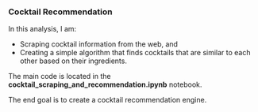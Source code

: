 ### Cocktail Recommendation

In this analysis, I am:

* Scraping cocktail information from the web, and
* Creating a simple algorithm that finds cocktails that are similar to each other based on their ingredients. 

The main code is located in the **cocktail_scraping_and_recommendation.ipynb** notebook.

The end goal is to create a cocktail recommendation engine.